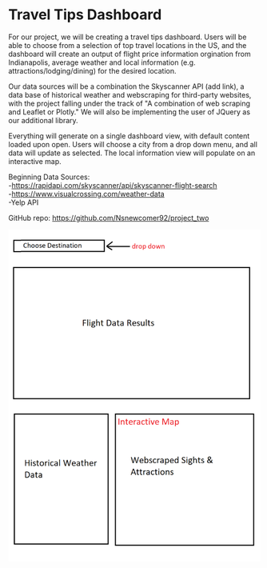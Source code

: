 <h1>Travel Tips Dashboard</h1>

For our project, we will be creating a travel tips dashboard. Users will be able to choose from a selection of top travel locations in the US, and the dashboard will create an output of flight price information orgination from Indianapolis, average weather and local information (e.g. attractions/lodging/dining) for the desired location. 

Our data sources will be a combination the Skyscanner API (add link), a data base of historical weather and webscraping for third-party websites, with the project falling under the track of "A combination of web scraping and Leaflet or Plotly." We will also be implementing the user of JQuery as our additional library. 

Everything will generate on a single dashboard view, with default content loaded upon open. Users will choose a city from a drop down menu, and all data will update as selected. The local information view will populate on an interactive map.  

Beginning Data Sources: </br>
-https://rapidapi.com/skyscanner/api/skyscanner-flight-search </br>
-https://www.visualcrossing.com/weather-data </br>
-Yelp API

GitHub repo: https://github.com/Nsnewcomer92/project_two 

![Project Sketch](project-sketch.png)
